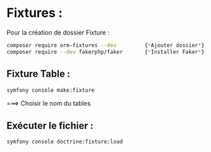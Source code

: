 # Fixtures :

Pour la création de dossier Fixture :

```sh
composer require orm-fixtures --dev         {*Ajouter dossier*} 
composer require --dev fakerphp/faker       {*Installer Faker*} 
```

## Fixture Table :

```sh
symfony console make:fixture
```

===> Choisir le nom du tables


## Exécuter le fichier :

```sh
symfony console doctrine:fixture:load
```